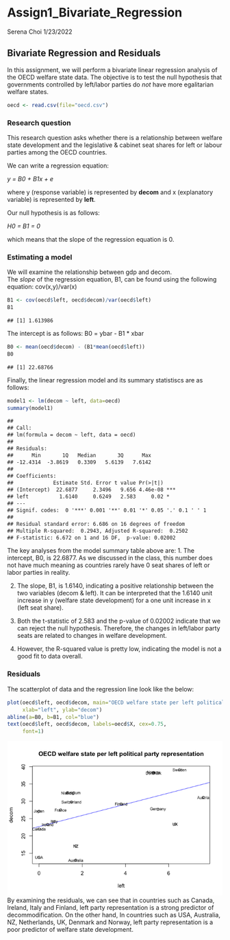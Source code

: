 Assign1_Bivariate_Regression
================
Serena Choi
1/23/2022

## Bivariate Regression and Residuals

In this assignment, we will perform a bivariate linear regression
analysis of the OECD welfare state data. The objective is to test the
null hypothesis that governments controlled by left/labor parties do
*not* have more egalitarian welfare states.

``` r
oecd <- read.csv(file="oecd.csv")
```

### Research question

This research question asks whether there is a relationship between
welfare state development and the legislative & cabinet seat shares for
left or labour parties among the OECD countries.

We can write a regression equation:

*y = B0 + B1x + e*

where y (response variable) is represented by **decom** and x
(explanatory variable) is represented by **left**.

Our null hypothesis is as follows:

*H0 = B1 = 0*

which means that the slope of the regression equation is 0.

### Estimating a model

We will examine the relationship between gdp and decom.  
The *slope* of the regression equation, B1, can be found using the
following equation: cov(x,y)/var(x)

``` r
B1 <- cov(oecd$left, oecd$decom)/var(oecd$left)
B1
```

    ## [1] 1.613986

The intercept is as follows: B0 = ybar - B1 \* xbar

``` r
B0 <- mean(oecd$decom) - (B1*mean(oecd$left))
B0
```

    ## [1] 22.68766

Finally, the linear regression model and its summary statistiscs are as
follows:

``` r
model1 <- lm(decom ~ left, data=oecd)
summary(model1)
```

    ## 
    ## Call:
    ## lm(formula = decom ~ left, data = oecd)
    ## 
    ## Residuals:
    ##      Min       1Q   Median       3Q      Max 
    ## -12.4314  -3.8619   0.3309   5.6139   7.6142 
    ## 
    ## Coefficients:
    ##             Estimate Std. Error t value Pr(>|t|)    
    ## (Intercept)  22.6877     2.3496   9.656 4.46e-08 ***
    ## left          1.6140     0.6249   2.583     0.02 *  
    ## ---
    ## Signif. codes:  0 '***' 0.001 '**' 0.01 '*' 0.05 '.' 0.1 ' ' 1
    ## 
    ## Residual standard error: 6.686 on 16 degrees of freedom
    ## Multiple R-squared:  0.2943, Adjusted R-squared:  0.2502 
    ## F-statistic: 6.672 on 1 and 16 DF,  p-value: 0.02002

The key analyses from the model summary table above are: 1. The
intercept, B0, is 22.6877. As we discussed in the class, this number
does not have much meaning as countries rarely have 0 seat shares of
left or labor parties in reality.

2.  The slope, B1, is 1.6140, indicating a positive relationship between
    the two variables (decom & left). It can be interpreted that the
    1.6140 unit increase in y (welfare state development) for a one unit
    increase in x (left seat share).

3.  Both the t-statistic of 2.583 and the p-value of 0.02002 indicate
    that we can reject the null hypothesis. Therefore, the changes in
    left/labor party seats are related to changes in welfare
    development.

4.  However, the R-squared value is pretty low, indicating the model is
    not a good fit to data overall.

### Residuals

The scatterplot of data and the regression line look like the below:

``` r
plot(oecd$left, oecd$decom, main="OECD welfare state per left political party representation", 
     xlab="left", ylab="decom")
abline(a=B0, b=B1, col="blue")
text(oecd$left, oecd$decom, labels=oecd$X, cex=0.75, 
     font=1)
```

![](Assign1_Bivariate_Regression_files/figure-gfm/unnamed-chunk-5-1.png)<!-- -->
By examining the residuals, we can see that in countries such as Canada,
Ireland, Italy and Finland, left party representation is a strong
predictor of decommodification. On the other hand, In countries such as
USA, Australia, NZ, Netherlands, UK, Denmark and Norway, left party
representation is a poor predictor of welfare state development.
